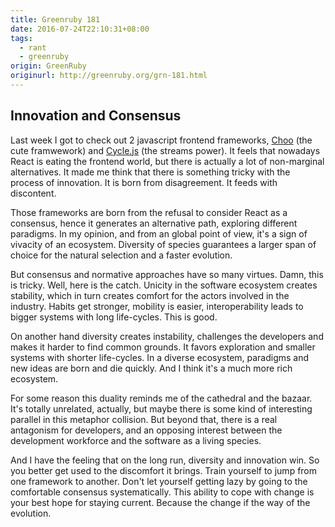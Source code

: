 ```yaml
---
title: Greenruby 181
date: 2016-07-24T22:10:31+08:00
tags:
  - rant
  - greenruby
origin: GreenRuby
originurl: http://greenruby.org/grn-181.html
---
```

## Innovation and Consensus

Last week I got to check out 2 javascript frontend frameworks, [Choo][choo]
(the cute framwework) and [Cycle.js][cyclejs] (the streams power). It feels
that nowadays React is eating the frontend world, but there is actually a lot
of non-marginal alternatives. It made me think that there is something tricky
with the process of innovation. It is born from disagreement. It feeds with
discontent.

Those frameworks are born from the refusal to consider React as a consensus,
hence it generates an alternative path, exploring different paradigms. In my
opinion, and from an global point of view, it's a sign of vivacity of an
ecosystem. Diversity of species guarantees a larger span of choice for the
natural selection and a faster evolution.

But consensus and normative approaches have so many virtues. Damn, this is
tricky. Well, here is the catch. Unicity in the software ecosystem creates
stability, which in turn creates comfort for the actors involved in the
industry. Habits get stronger, mobility is easier, interoperability leads to
bigger systems with long life-cycles. This is good.

On another hand diversity creates instability, challenges the developers and
makes it harder to find common grounds. It favors exploration and smaller
systems with shorter life-cycles. In a diverse ecosystem, paradigms and new
ideas are born and die quickly. And I think it's a much more rich ecosystem.

For some reason this duality reminds me of the cathedral and the bazaar. It's
totally unrelated, actually, but maybe there is some kind of interesting
parallel in this metaphor collision. But beyond that, there is a real
antagonism for developers, and an opposing interest between the development
workforce and the software as a living species.

And I have the feeling that on the long run, diversity and innovation win. So
you better get used to the discomfort it brings. Train yourself to jump from
one framework to another. Don't let yourself getting lazy by going to the
comfortable consensus systematically. This ability to cope with change is your
best hope for staying current. Because the change if the way of the evolution.

[choo]: https://github.com/yoshuawuyts/choo
[cyclejs]: http://cycle.js.org/ 
